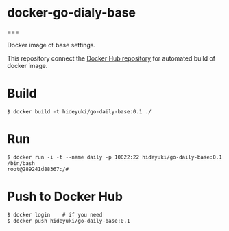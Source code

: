# docker-go-dialy-base

===

Docker image of base settings.

This repository connect the [Docker Hub repository](https://registry.hub.docker.com/u/hideyuki/go-daily-base/) for automated build of docker image.

# Build

```
$ docker build -t hideyuki/go-daily-base:0.1 ./
``` 

# Run

```
$ docker run -i -t --name daily -p 10022:22 hideyuki/go-daily-base:0.1 /bin/bash
root@289241d88367:/# 
```

# Push to Docker Hub

```
$ docker login    # if you need
$ docker push hideyuki/go-daily-base:0.1
```
